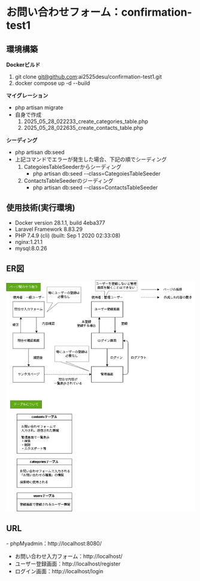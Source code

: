 # お問い合わせフォーム：confirmation-test1

## 環境構築

**Dockerビルド**
1. git clone git@github.com:ai2525desu/confirmation-test1.git
2. docker compose up -d --build

**マイグレーション**
* php artisan migrate
* 自身で作成
    1. 2025_05_28_022233_create_categories_table.php
    2. 2025_05_28_022635_create_contacts_table.php

**シーディング**
* php artisan db:seed
* 上記コマンドでエラーが発生した場合、下記の順でシーディング
    1. CategoiesTableSeederからシーディング
        - php artisan db:seed --class=CategoiesTableSeeder
    2. ContactsTableSeederのジーディング
        - php artisan db:seed --class=ContactsTableSeeder

## 使用技術(実行環境)
- Docker version 28.1.1, build 4eba377
- Laravel Framework 8.83.29
- PHP 7.4.9 (cli) (built: Sep  1 2020 02:33:08)
- nginx:1.21.1
- mysql:8.0.26

## ER図
![ER図](/contact-form.png)

## URL
​- phpMyadmin：http://localhost:8080/
- お問い合わせ入力フォーム：http://localhost/
- ユーザー登録画面：http://localhost/register
- ログイン画面：http://localhost/login



